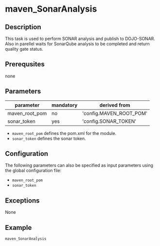 # maven_SonarAnalysis

## Description
This task is used to perform SONAR analysis and publish to DOJO-SONAR. Also in parellel waits for SonarQube analysis to be completed and return quality gate status.

## Prerequsites
none

## Parameters

| parameter | mandatory | derived from |
| ----------|-----------|--------------|
| maven_root_pom | no | 'config.MAVEN_ROOT_POM' |
| sonar_token  | yes | 'config.SONAR_TOKEN' |


* `maven_root_pom` defines the pom.xml for the module.
* `sonar_token` defines the sonar token.


## Configuration
The following parameters can also be specified as input parameters using the global configuration file:

* `maven_root_pom`
* `sonar_token`

## Exceptions

None

## Example

```groovy
maven_SonarAnalysis
```
